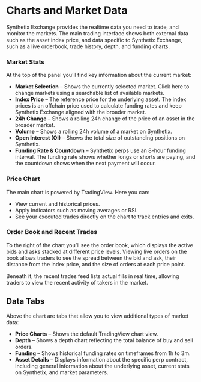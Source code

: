 # Charts and Market Data

Synthetix Exchange provides the realtime data you need to trade, and monitor the markets. The main trading interface shows both external data such as the asset index price, and data specific to Synthetix Exchange, such as a live orderbook, trade history, depth, and funding charts.

### **Market Stats**

At the top of the panel you’ll find key information about the current market:

* **Market Selection** – Shows the currently selected market. Click here to change markets using a searchable list of available markets.
* **Index Price** – The reference price for the underlying asset. The index prices is an offchain price used to calculate funding rates and keep Synthetix Exchange aligned with the broader market.
* **24h Change** – Shows a rolling 24h change of the price of an asset in the broader market.
* **Volume** – Shows a rolling 24h volume of a market on Synthetix.
* **Open Interest (OI)** – Shows the total size of outstanding positions on Synthetix.
* **Funding Rate & Countdown** – Synthetix perps use an 8-hour funding interval. The funding rate shows whether longs or shorts are paying, and the countdown shows when the next payment will occur.

### **Price Chart**

The main chart is powered by TradingView. Here you can:

* View current and historical prices.
* Apply indicators such as moving averages or RSI.
* See your executed trades directly on the chart to track entries and exits.

### **Order Book and Recent Trades**

To the right of the chart you’ll see the order book, which displays the active bids and asks stacked at different price levels. Viewing live orders on the book allows traders to see the spread between the bid and ask, their distance from the index price, and the size of orders at each price point.

Beneath it, the recent trades feed lists actual fills in real time, allowing traders to view the recent activity of takers in the market.

## **Data Tabs**

Above the chart are tabs that allow you to view additional types of market data:

* **Price Charts** – Shows the default TradingView chart view.
* **Depth** – Shows a depth chart reflecting the total balance of buy and sell orders.
* **Funding** – Shows historical funding rates on timeframes from 1h to 3m.
* **Asset Details** – Displays information about the specific perp contract, including general information about the underlying asset, current stats on Synthetix, and market parameters.
